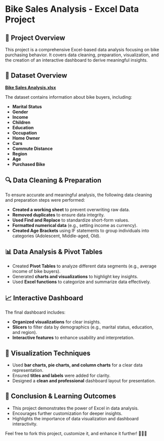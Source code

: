 # Bike Sales Analysis - Excel Data Project

## 📌 Project Overview
This project is a comprehensive Excel-based data analysis focusing on bike purchasing behavior. It covers data cleaning, preparation, visualization, and the creation of an interactive dashboard to derive meaningful insights.

## 📂 Dataset Overview
**[Bike Sales Analysis.xlsx]([https://your-link-here.com](https://www.kaggle.com/datasets/panwararpit/bike-sales-data))**

The dataset contains information about bike buyers, including:

- **Marital Status**
- **Gender**
- **Income**
- **Children**
- **Education**
- **Occupation**
- **Home Owner**
- **Cars**
- **Commute Distance**
- **Region**
- **Age**
- **Purchased Bike**

## 🔍 Data Cleaning & Preparation
To ensure accurate and meaningful analysis, the following data cleaning and preparation steps were performed:
- **Created a working sheet** to prevent overwriting raw data.
- **Removed duplicates** to ensure data integrity.
- **Used Find and Replace** to standardize short-form values.
- **Formatted numerical data** (e.g., setting income as currency).
- **Created Age Brackets** using IF statements to group individuals into categories (Adolescent, Middle-aged, Old).

## 📊 Data Analysis & Pivot Tables
- Created **Pivot Tables** to analyze different data segments (e.g., average income of bike buyers).
- Generated **charts and visualizations** to highlight key insights.
- Used **Excel functions** to categorize and summarize data effectively.

## 📈 Interactive Dashboard
The final dashboard includes:
- **Organized visualizations** for clear insights.
- **Slicers** to filter data by demographics (e.g., marital status, education, and region).
- **Interactive features** to enhance usability and interpretation.

## 🎨 Visualization Techniques
- Used **bar charts, pie charts, and column charts** for a clear data representation.
- Ensured **titles and labels** were added for clarity.
- Designed a **clean and professional** dashboard layout for presentation.

## 🚀 Conclusion & Learning Outcomes
- This project demonstrates the power of Excel in data analysis.
- Encourages further customization for deeper insights.
- Highlights the importance of data visualization and dashboard interactivity.


Feel free to fork this project, customize it, and enhance it further! 🚴‍♂️💡

